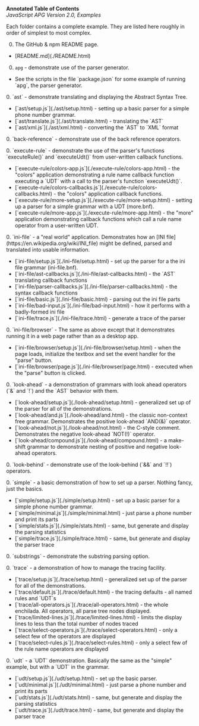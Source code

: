 **Annotated Table of Contents**<br>
*JavaScript APG Version 2.0, Examples*

Each folder contains a complete example.
They are listed here roughly in order of simplest to most complex.

0. The GitHub & npm README page.
<ul>
<li>[README.md](./README.html)</li>
</ul>

0. `apg` - demonstrate use of the parser generator.
<ul>
<li>See the scripts in the file `package.json` for some example of running `apg`, the parser generator.</li>
</ul>
0. `ast` - demonstrate translating and displaying the Abstract Syntax Tree.
<ul>
<li>[`ast/setup.js`](./ast/setup.html) - setting up a basic parser for a simple phone number grammar.</li>
<li>[`ast/translate.js`](./ast/translate.html) - translating the `AST`</li>
<li>[`ast/xml.js`](./ast/xml.html) - converting the `AST` to `XML` format</li>
</ul>
0. `back-reference` - demonstrate use of the back reference operators.
<ul>
</ul>
0. `execute-rule` - demonstrate the use of the parser's functions `executeRule()` and `executeUdt()`
from user-written callback functions.
<ul>
<li>[`execute-rule/colors-app.js`](./execute-rule/colors-app.html) - the "colors" application  demonstrating a rule name callback function executing a `UDT` with a call to the parser's function `executeUdt()`.</li>
<li>[`execute-rule/colors-callbacks.js`](./execute-rule/colors-callbacks.html) - the "colors" application
callback functions.</li>
<li>[`execute-rule/more-setup.js`](./execute-rule/more-setup.html) - setting up a parser for a
 simple grammar with a UDT (more.bnf).</li>
<li>[`execute-rule/more-app.js`](./execute-rule/more-app.html) - the "more" application demonstrating callback functions
which call a rule name operator from a user-written UDT.</li>
</ul>
0. `ini-file` - a "real world" application. Demonstrates how an [INI file](https://en.wikipedia.org/wiki/INI_file)
might be defined, parsed and translated into usable information.<ul>
<li>[`ini-file/setup.js`](./ini-file/setup.html) - set up the parser for a the ini file grammar (ini-file.bnf).</li>
<li>[`ini-file/ast-callbacks.js`](./ini-file/ast-callbacks.html) - the `AST` translating callback functions</li>
<li>[`ini-file/parser-callbacks.js`](./ini-file/parser-callbacks.html) - the syntax callback functions</li>
<li>[`ini-file/basic.js`](./ini-file/basic.html) - parsing out the ini file parts</li>
<li>[`ini-file/bad-input.js`](./ini-file/bad-input.html) - how it performs with a badly-formed ini file</li>
<li>[`ini-file/trace.js`](./ini-file/trace.html) - generate a trace of the parser</li>
</ul>
0. `ini-file/browser` - The same as above except that it demonstrates running it in a web page rather
than as a desktop app. 
<ul>
<li>[`ini-file/browser/setup.js`](./ini-file/browser/setup.html) - when the page loads, initialize the textbox and set
the event handler for the "parse" button.</li>
<li>[`ini-file/browser/page.js`](./ini-file/browser/page.html) - executed when the "parse" button is clicked.</li>
</ul>
0. `look-ahead` - a demonstration of grammars with look ahead operators (`&` and `!`) and the `AST`
behavior with them.<ul>
<li>[`look-ahead/setup.js`](./look-ahead/setup.html) - generalized set up of the parser
 for all of the demonstrations.</li>
<li>[`look-ahead/and.js`](./look-ahead/and.html) - the classic non-context free grammar.
Demonstrates the positive look-ahead `AND(&)` operator.</li>
<li>[`look-ahead/not.js`](./look-ahead/not.html) - the C-style comment. Demonstrates the negative look-ahead `NOT(!)` operator.</li>
<li>[`look-ahead/compound.js`](./look-ahead/compound.html) - 
a make-shift grammar to demonstrate nesting of positive and negative look-ahead operators.</li>
</ul>
0. `look-behind` - demonstrate use of the look-behind (`&&` and `!!`) operators.
<ul>
</ul>
0. `simple` - a basic demonstration of how to set up a parser. Nothing fancy, just the basics.<ul>
<li>[`simple/setup.js`](./simple/setup.html) - set up a basic parser for a simple phone number grammar.</li>
<li>[`simple/minimal.js`](./simple/minimal.html) - just parse a phone number and print its parts</li>
<li>[`simple/stats.js`](./simple/stats.html) - same, but generate and display the parsing statistics</li>
<li>[`simple/trace.js`](./simple/trace.html) - same, but generate and display the parser trace</li>
</ul>
0. `substrings` - demonstrate the substring parsing option.
<ul>
</ul>
0. `trace` - a demonstration of how to manage the tracing facility.<ul>
<li>[`trace/setup.js`](./trace/setup.html) - generalized set up of the parser
 for all of the demonstrations.</li>
<li>[`trace/default.js`](./trace/default.html) - the tracing defaults - all named rules and `UDT`s</li>
<li>[`trace/all-operators.js`](./trace/all-operators.html) - the whole enchilada.
 All operators, all parse tree nodes displayed.</li>
<li>[`trace/limited-lines.js`](./trace/limited-lines.html) - limits the display lines to less
 than the total number of nodes traced</li>
<li>[`trace/select-operators.js`](./trace/select-operators.html) - only a select few of the operators are displayed</li>
<li>[`trace/select-rules.js`](./trace/select-rules.html) - only a select few of the rule name operators are displayed</li>
</ul>
0. `udt` - a `UDT` demonstration. Basically the same as the "simple" example, but with a `UDT` in the grammar.<ul>
<li>[`udt/setup.js`](./udt/setup.html) - set up the basic parser.</li>
<li>[`udt/minimal.js`](./udt/minimal.html) - just parse a phone number and print its parts</li>
<li>[`udt/stats.js`](./udt/stats.html) - same, but generate and display the parsing statistics</li>
<li>[`udt/trace.js`](./udt/trace.html) - same, but generate and display the parser trace</li>
</ul>
